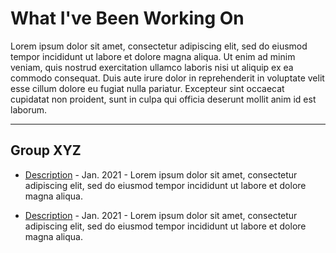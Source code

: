 # What I've Been Working On

Lorem ipsum dolor sit amet, consectetur adipiscing elit, sed do eiusmod tempor incididunt ut labore et dolore magna aliqua. Ut enim ad minim veniam, quis nostrud exercitation ullamco laboris nisi ut aliquip ex ea commodo consequat. Duis aute irure dolor in reprehenderit in voluptate velit esse cillum dolore eu fugiat nulla pariatur. Excepteur sint occaecat cupidatat non proident, sunt in culpa qui officia deserunt mollit anim id est laborum.

-------

## Group XYZ

* [Description](url) - Jan. 2021 - Lorem ipsum dolor sit amet, consectetur adipiscing elit, sed do eiusmod tempor incididunt ut labore et dolore magna aliqua.
  
* [Description](url) - Jan. 2021 - Lorem ipsum dolor sit amet, consectetur adipiscing elit, sed do eiusmod tempor incididunt ut labore et dolore magna aliqua.
 
